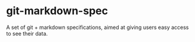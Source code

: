 # git-markdown-spec
A set of git + markdown specifications, aimed at giving users easy access to see their data.
